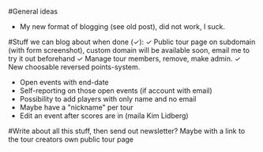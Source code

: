 #General ideas
  - My new format of blogging (see old post), did not work, I suck.

#Stuff we can blog about when done (✓):
  ✓ Public tour page on subdomain (with form screenshot), custom domain will be available soon, email me to try it out beforehand
  ✓ Manage tour members, remove, make admin.
  ✓ New choosable reversed points-system.
  - Open events with end-date
  - Self-reporting on those open events (if account with email)
  - Possibility to add players with only name and no email
  - Maybe have a "nickname" per tour
  - Edit an event after scores are in (maila Kim Lidberg)

#Write about all this stuff, then send out newsletter?
Maybe with a link to the tour creators own public tour page
